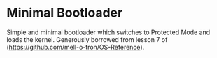 # Minimal Bootloader
Simple and minimal bootloader which switches to Protected Mode and loads the kernel.
Generously borrowed from lesson 7 of (https://github.com/mell-o-tron/OS-Reference). 